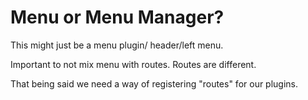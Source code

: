 # Menu or Menu Manager?

This might just be a menu plugin/ header/left menu.

Important to not mix menu with routes. Routes are different.

That being said we need a way of registering "routes" for our plugins.

